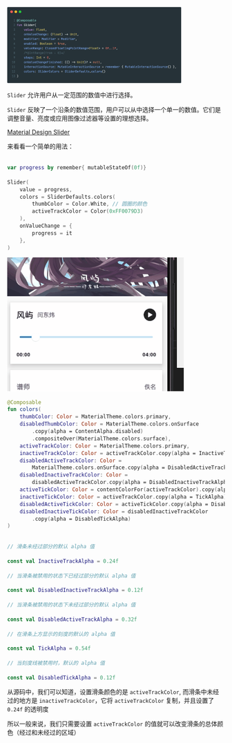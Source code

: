 
<img src = "../../assets/elements/slider/carbon.png" width = "80%" height = "50%">

`Slider` 允许用户从一定范围的数值中进行选择。

`Slider` 反映了一个沿条的数值范围，用户可以从中选择一个单一的数值。它们是调整音量、亮度或应用图像过滤器等设置的理想选择。

[Material Design Slider](https://material.io/components/sliders)


来看看一个简单的用法：

``` kotlin

var progress by remember{ mutableStateOf(0f)}

Slider(
    value = progress,
    colors = SliderDefaults.colors(
        thumbColor = Color.White, // 圆圈的颜色
        activeTrackColor = Color(0xFF0079D3)
    ),
    onValueChange = {
        progress = it
    },
)
```

![](../assets/elements/slider/demo.gif)


``` kotlin
@Composable
fun colors(
    thumbColor: Color = MaterialTheme.colors.primary,
    disabledThumbColor: Color = MaterialTheme.colors.onSurface
        .copy(alpha = ContentAlpha.disabled)
        .compositeOver(MaterialTheme.colors.surface),
    activeTrackColor: Color = MaterialTheme.colors.primary,
    inactiveTrackColor: Color = activeTrackColor.copy(alpha = InactiveTrackAlpha),
    disabledActiveTrackColor: Color =
        MaterialTheme.colors.onSurface.copy(alpha = DisabledActiveTrackAlpha),
    disabledInactiveTrackColor: Color =
        disabledActiveTrackColor.copy(alpha = DisabledInactiveTrackAlpha),
    activeTickColor: Color = contentColorFor(activeTrackColor).copy(alpha = TickAlpha),
    inactiveTickColor: Color = activeTrackColor.copy(alpha = TickAlpha),
    disabledActiveTickColor: Color = activeTickColor.copy(alpha = DisabledTickAlpha),
    disabledInactiveTickColor: Color = disabledInactiveTrackColor
        .copy(alpha = DisabledTickAlpha)
)
```

``` kotlin

// 滑条未经过部分的默认 alpha 值

const val InactiveTrackAlpha = 0.24f

// 当滑条被禁用的状态下已经过部分的默认 alpha 值

const val DisabledInactiveTrackAlpha = 0.12f

// 当滑条被禁用的状态下未经过部分的默认 alpha 值

const val DisabledActiveTrackAlpha = 0.32f

// 在滑条上方显示的刻度的默认的 alpha 值

const val TickAlpha = 0.54f

// 当刻度线被禁用时，默认的 alpha 值

const val DisabledTickAlpha = 0.12f
```

从源码中，我们可以知道，设置滑条颜色的是 `activeTrackColor`, 而滑条中未经过的地方是 `inactiveTrackColor`，它将 `activeTrackColor` 复制，并且设置了 `0.24f` 的透明度

所以一般来说，我们只需要设置 `activeTrackColor` 的值就可以改变滑条的总体颜色（经过和未经过的区域）

